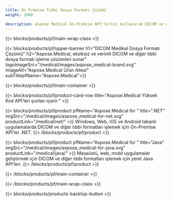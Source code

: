 ```yaml
---
title: On Premise Tıbbi Dosya Formatı Çözümü 
weight: 1000

description: Aspose Medical On-Premise API'lerini kullanarak DICOM ve diğer tıbbi format işleme uygulamaları oluşturun
---
```


{{< blocks/products/pf/main-wrap-class >}}

{{< blocks/products/pf/upper-banner h1="DICOM Medikal Dosya Formatı Çözümü" h2="Aspose.Medical, eksiksiz ve verimli DICOM ve diğer tıbbi dosya formatı işleme çözümleri sunar" logoImageSrc="/medical/images/aspose_medical-brand.svg" imageAlt="Aspose.Medical Ürün Ailesi" subTitlepfName="Aspose.Medical">}}

{{< blocks/products/pf/main-container >}}

{{< blocks/products/pf/product-card-row title="Aspose.Medical Yüksek Kod API'leri şunları içerir:" >}}

{{< blocks/products/pf/product pfName="Aspose.Medical for " title=".NET" imgSrc="/medical/images/aspose_medical-for-net.svg" productLink="/medical/net/" >}}
Windows, Web, iOS ve Android tabanlı uygulamalarda DICOM ve diğer tıbbi formatları işlemek için On-Premise API'ler .NET.
{{< /blocks/products/pf/product >}}

{{< blocks/products/pf/product pfName="Aspose.Medical for " title="Java" imgSrc="/medical/images/aspose_medical-for-java.svg" productLink="/medical/java/" >}}
Masaüstü, web, mobil uygulamalar geliştirmek için DICOM ve diğer tıbbi formatları işlemek için yerel Java API'leri.
{{< /blocks/products/pf/product >}}

{{< /blocks/products/pf/main-container >}}

{{< /blocks/products/pf/main-wrap-class >}}

{{< blocks/products/products-backtop-button >}}